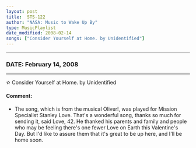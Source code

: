 ```yaml
---
layout: post
title:  STS-122
author: "NASA: Music to Wake Up By"
type: MusicPlaylist
date_modified: 2008-02-14
songs: ["Consider Yourself at Home. by Unidentified"]
---
```


----
### DATE: February 14, 2008
----
✫ Consider Yourself at Home. by Unidentified

#### Comment:
* The song, which is from the musical Oliver!, was played for Mission Specialist Stanley Love. That's a wonderful song, thanks so much for sending it, said Love, 42. He thanked his parents and family and people who may be feeling there's one fewer Love on Earth this Valentine's Day. But I'd like to assure them that it's great to be up here, and I'll be home soon.



<br/>
<center>
	<a target="_blank"
	   href="https://twitter.com/intent/tweet?hashtags=Space,NASA,Playlist,NASAWakeupCalls,SpaceProgram&text=🚀 {{ page.author}}, '{{ page.songs.first }}' {{ page.title }}, {{ page.date | date: '%B %d, %Y' }}. {{ site.url }}{{ page.url }}&via=nasawakeupcalls"><i class="fab fa-twitter" alt="Tweet this page" style="font-size: 1.3em;"></i></a>
	&nbsp; 	<i class="fas fa-user-astronaut" style="font-size: 1.5em;"></i> &nbsp;
    <a id="custom_amazon_link"
       type="amzn" search="#"
       category="popular music">
    <i class="fab fa-amazon" style="font-size: 1.3em;"></i></a>
</center>

<!-- Randomly resolve an individual entry from a song array -->
<script src="/assets/javascript/seedrandom.min.js"></script>
<script>
  var wake_me_up = ["Consider Yourself at Home. by Unidentified"];
  var prng = new Math.seedrandom();
  function randomSong() {
    song = wake_me_up[Math.floor(Math.random() * wake_me_up.length)];
    var amazon_link = document.getElementById("custom_amazon_link");
    amazon_link.setAttribute("search", song);
  }
  window.onload = randomSong();
</script>

